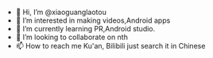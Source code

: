 - 👋 Hi, I’m @xiaoguanglaotou
- 👀 I’m interested in making videos,Android apps
- 🌱 I’m currently learning PR,Android studio.
- 💞️ I’m looking to collaborate on nth
- 📫 How to reach me 
Ku'an, Bilibili just search it in Chinese
